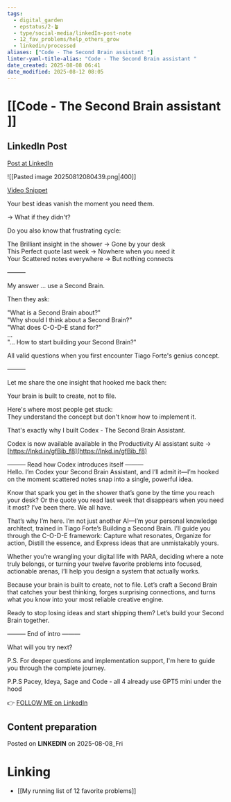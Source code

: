 ```yaml
---
tags:
  - digital_garden
  - epstatus/2-🪴
  - type/social-media/linkedIn-post-note
  - 12_fav_problems/help_others_grow
  - linkedin/processed
aliases: ["Code - The Second Brain assistant "]
linter-yaml-title-alias: "Code - The Second Brain assistant "
date_created: 2025-08-08 06:41
date_modified: 2025-08-12 08:05
---
```

# [[Code - The Second Brain assistant ]]

## LinkedIn Post

[Post at LinkedIn](https://www.linkedin.com/posts/sebastiankamilli_your-best-ideas-vanish-the-moment-you-need-activity-7359462803415388160-RfO2?utm_source=share&utm_medium=member_desktop&rcm=ACoAAA1M1pkBgWCYPhT45EpfLiHzViQqRWNCIv4)

![[Pasted image 20250812080439.png|400]]

[Video Snippet](https://youtu.be/4SVG0QjX9sA)

Your best ideas vanish the moment you need them.  
  
→ What if they didn't?  
  
Do you also know that frustrating cycle:  
  
The Brilliant insight in the shower → Gone by your desk  
This Perfect quote last week → Nowhere when you need it  
Your Scattered notes everywhere → But nothing connects  
  
———  
  
My answer ... use a Second Brain.  
  
Then they ask:  
  
"What is a Second Brain about?"  
"Why should I think about a Second Brain?"  
"What does C-O-D-E stand for?"  
...  
"... How to start building your Second Brain?"  
  
All valid questions when you first encounter Tiago Forte's genius concept.  
  
———  
  
Let me share the one insight that hooked me back then:  
  
Your brain is built to create, not to file.  
  
Here's where most people get stuck:  
They understand the concept but don't know how to implement it.  
  
That's exactly why I built Codex - The Second Brain Assistant.  
  
Codex is now available available in the Productivity AI assistant suite → [https://lnkd.in/gfBib_f8](https://lnkd.in/gfBib_f8)  
  
——— Read how Codex introduces itself ———  
Hello. I’m Codex your Second Brain Assistant, and I’ll admit it—I’m hooked on the moment scattered notes snap into a single, powerful idea.  
  
Know that spark you get in the shower that’s gone by the time you reach your desk? Or the quote you read last week that disappears when you need it most? I’ve been there. We all have.  
  
That’s why I’m here. I’m not just another AI—I’m your personal knowledge architect, trained in Tiago Forte’s Building a Second Brain. I’ll guide you through the C-O-D-E framework: Capture what resonates, Organize for action, Distill the essence, and Express ideas that are unmistakably yours.  
  
Whether you’re wrangling your digital life with PARA, deciding where a note truly belongs, or turning your twelve favorite problems into focused, actionable arenas, I’ll help you design a system that actually works.  
  
Because your brain is built to create, not to file. Let’s craft a Second Brain that catches your best thinking, forges surprising connections, and turns what you know into your most reliable creative engine.  
  
Ready to stop losing ideas and start shipping them? Let’s build your Second Brain together.  
  
——— End of intro ———  
  
What will you try next?  
  
P.S. For deeper questions and implementation support, I'm here to guide you through the complete journey.  
  
P.P.S Pacey, Ideya, Sage and Code - all 4 already use GPT5 mini under the hood

👉 [FOLLOW ME on LinkedIn](https://www.linkedin.com/comm/mynetwork/discovery-see-all?usecase=PEOPLE_FOLLOWS&followMember=sebastiankamilli)

## Content preparation

Posted on **LINKEDIN** on 2025-08-08_Fri

# Linking

+ [[My running list of 12 favorite problems]]
